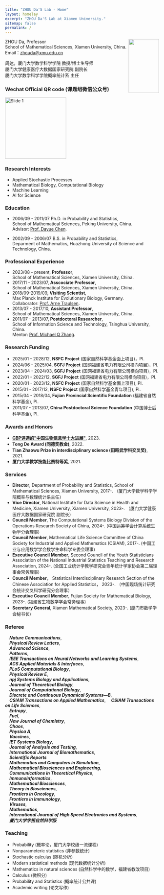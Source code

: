 ```yaml
---
title: "ZHOU Da'S Lab - Home"
layout: homelay
excerpt: "ZHOU Da'S Lab at Xiamen University."
sitemap: false
permalink: /
---
```

<img align="right" src="{{ site.url }}{{ site.baseurl }}/images/zhouda1.jpg" width="99" height="176" />  

ZHOU Da, Professor   
School of Mathematical Sciences, Xiamen University, China.   
Email：zhouda@xmu.edu.cn	   


周达，厦门大学数学科学学院 教授/博士生导师  
厦门大学健康医疗大数据国家研究院 副院长   
厦门大学数学科学学院概率统计系 主任   

### Wechat Official QR code (课题组微信公众号)
<img src="{{ site.url }}{{ site.baseurl }}/images/qrcode_wechat.jpg" alt="Slide 1" width="200" height="200" />

### Research Interests  
- Applied Stochastic Processes
- Mathematical Biology, Computational Biology  
- Machine Learning  
- AI for Science

### Education	
- 2006/09 - 2011/07 Ph.D. in Probability and Statistics,  
  School of Mathematical Sciences, Peking University, China.  
  Advisor: [Prof. Dayue Chen](https://www.math.pku.edu.cn/teachers/dayue/indexE.htm). 

- 2002/09 - 2006/07 B.S. in Probability and Statistics,  
  Deparment of Mathematics, Huazhong University of Science and Technology, China.

### Professional Experience 	
- 2023/08 - present, **Professor**,  
  School of Mathematical Sciences, Xiamen University, China.  
- 2017/11 - 2023/07, **Asscociate Professor**,  
  School of Mathematical Sciences, Xiamen University, China.  
- 2018/09-2019/09, **Visiting Scientist**,  
  Max Planck Institute for Evolutionary Biology, Germany.  
  Collaborator: [Prof. Arne Traulsen](http://www.evolbio.mpg.de/~traulsen).
- 2013/07 - 2017/10, **Assistant Professor**,  
  School of Mathematical Sciences, Xiamen University, China. 
- 2011/07 - 2013/07, **Postdoctoral Researcher**,  
  School of Information Science and Technology, Tsinghua University, China.  
  Mentor: [Prof. Michael Q Zhang](https://labs.utdallas.edu/zhanglab/).
	

### Research Funding 
- 2025/01 - 2028/12, **NSFC Project** (国家自然科学基金面上项目)，PI.
- 2024/06 - 2025/04, **SGFJ Project** (国网福建省电力有限公司横向项目)，PI. 
- 2023/04 - 2024/03, **SGFJ Project** (国网福建省电力有限公司横向项目)，PI. 
- 2022/01 - 2022/12, **SGFJ Project** (国网福建省电力有限公司横向项目)，PI.  
- 2020/01 - 2023/12, **NSFC Project** (国家自然科学基金面上项目), PI.  
- 2015/01 - 2017/12, **NSFC Project** (国家自然科学基金青年项目), PI.
- 2015/04 - 2018/04, **Fujian Provincial Scientific Foundation** (福建省自然科学基金), PI.
- 2011/07 - 2013/07, **China Postdoctoral Science Foundation** (中国博士后科学基金), PI. 

### Awards and Honors  
- [**GBP评选的"中国生物信息学十大进展"**](http://gpb.big.ac.cn/news/1020), 2023.
- **Tong De Award (同德奖教金)**, 2022.
- **Tian Zhaowu Prize in interdisciplinary science (田昭武学科交叉奖)**, 2021.  
- **厦门大学教学技能比赛特等奖**, 2021.

### Services  
- **Director**, Department of Probability and Statistics, School of Mathematical Sciences, Xiamen University, 2017-. （厦门大学数学科学学院概率与数理统计系主任）
- **Vice Director**, National Institute for Data Science in Health and Medicine, Xiamen University, Xiamen University, 2023-. （厦门大学健康医疗大数据国家研究院 副院长）
- **Council Member**, The Computational Systems Biology Division of the Operations Research Society of China, 2024-. (中国运筹学会计算系统生物学分会理事)
- **Council Member**, Mathematical Life Science Committee of China Society for Industrial and Applied Mathematics (CSIAM), 2017-. (中国工业与应用数学学会数学生命科学专委会理事)
- **Executive Council Member**, Second Council of the Youth Statisticians Association of the National Industrial Statistics Teaching and Research Association, 2024-. (全国工业统计学教学研究会青年统计学家协会第二届理事会常务理事)
- **Council Member**， Statistical Interdisciplinary Research Section of the Chinese Association for Applied Statistics， 2023-. （中国现场统计研究会统计交叉科学研究分会理事）
- **Executive Council Member**, Fujian Society for Mathematical Biology, 2023-. (福建省生物数学学会常务理事)
- **Secretary General**,  Xiamen Mathematical Society, 2023-. (厦门市数学学会秘书长)

### Referee  

&emsp;***Nature Communications***,  
&emsp;***Physical Review Letters***,  
&emsp;***Advanced Science***,  
&emsp;***Patterns***,  
&emsp;***IEEE Transactions on Neural Networks and Learning Systems***,  
&emsp;***ACS Applied Materials & Interfaces***,  
&emsp;***PLoS Computational Biology***,  
&emsp;***Physical Review E***,  
&emsp;***npj Systems Biology and Applications***,  
&emsp;***Journal of Theoretical Biology***,  
&emsp;***Journal of Computational Biology***,  
&emsp;***Discrete and Continuous Dynamical Systems—B***,  
&emsp;***CSIAM Transactions on Applied Mathematics***,
&emsp;***CSIAM Transactions on Life Sciences***,  
&emsp;***Entropy***,  
&emsp;***Fuel***,  
&emsp;***New Journal of Chemistry***,  
&emsp;***Chaos***,  
&emsp;***Physica A***,  
&emsp;***Vaccines***,  
&emsp;***IET Systems Biology***,  
&emsp;***Journal of Analysis and Testing***,  
&emsp;***International Journal of Biomathematics***,  
&emsp;***Scientific Reports***  
&emsp;***Mathematics and Computers in Simulation***,  
&emsp;***Mathematical Biosciences and Engineering***,  
&emsp;***Communications in Theoretical Physics***,  
&emsp;***ImmunoInformatics***,       
&emsp;***Mathematical Biosciences***,  
&emsp;***Theory in Biosciences***,  
&emsp;***Frontiers in Oncology***,   
&emsp;***Frontiers in Immunology***,   
&emsp;***Viruses***,  
&emsp;***Mathematics***,  
&emsp;***International Journal of High Speed Electronics and Systems***,  
&emsp;***厦门大学学报自然科学版***

### Teaching 
- Probability (概率论，厦门大学校级一流课程)
- Nonparameteric statistics (非参数统计) 
- Stochastic calculas (随机分析)
- Modern statistical methods (现代数据统计分析)
- Mathematics in natural sciences (自然科学中的数学，福建省教改项目)
- Calculus (微积分)
- Probability and Statistics (概率统计公共课)
- Academic writing (论文写作)

